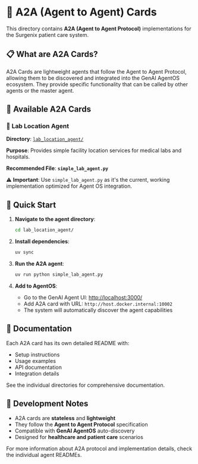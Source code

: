 # 🔌 A2A (Agent to Agent) Cards

This directory contains **A2A (Agent to Agent Protocol)** implementations for the Surgenix patient care system.

## 📋 What are A2A Cards?

A2A Cards are lightweight agents that follow the Agent to Agent Protocol, allowing them to be discovered and integrated into the GenAI AgentOS ecosystem. They provide specific functionality that can be called by other agents or the master agent.

## 🏥 Available A2A Cards

### 🔬 **Lab Location Agent**

**Directory**: [`lab_location_agent/`](lab_location_agent/)

**Purpose**: Provides simple facility location services for medical labs and hospitals.

**Recommended File**: **`simple_lab_agent.py`**

⚠️ **Important**: Use `simple_lab_agent.py` as it's the current, working implementation optimized for Agent OS integration.

## 🚀 Quick Start

1. **Navigate to the agent directory**:

   ```bash
   cd lab_location_agent/
   ```

2. **Install dependencies**:

   ```bash
   uv sync
   ```

3. **Run the A2A agent**:

   ```bash
   uv run python simple_lab_agent.py
   ```

4. **Add to AgentOS**:
   - Go to the GenAI Agent UI: [http://localhost:3000/](http://localhost:3000/)
   - Add A2A card with URL: `http://host.docker.internal:10002`
   - The system will automatically discover the agent capabilities

## 📖 Documentation

Each A2A card has its own detailed README with:

- Setup instructions
- Usage examples
- API documentation
- Integration details

See the individual directories for comprehensive documentation.

## 🔧 Development Notes

- A2A cards are **stateless** and **lightweight**
- They follow the **Agent to Agent Protocol** specification
- Compatible with **GenAI AgentOS** auto-discovery
- Designed for **healthcare and patient care** scenarios

For more information about A2A protocol and implementation details, check the individual agent READMEs.

